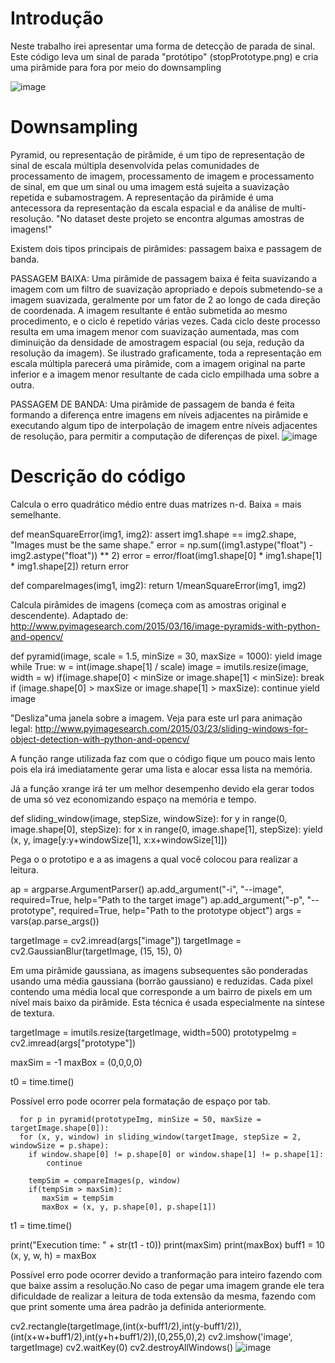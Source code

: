 # Introdução
Neste trabalho irei apresentar uma forma de detecção de parada de sinal.
Este código leva um sinal de parada "protótipo" (stopPrototype.png) e cria uma pirâmide para fora por meio do downsampling

![image](https://user-images.githubusercontent.com/32276018/33354042-9735a860-d48f-11e7-8193-4ba4c08ab322.png)

# Downsampling
Pyramid, ou representação de pirâmide, é um tipo de representação de sinal de escala múltipla desenvolvida pelas comunidades de processamento de imagem, processamento de imagem e processamento de sinal, em que um sinal ou uma imagem está sujeita a suavização repetida e subamostragem. A representação da pirâmide é uma antecessora da representação da escala espacial e da análise de multi-resolução.
"No dataset deste projeto se encontra algumas amostras de imagens!"

Existem dois tipos principais de pirâmides: passagem baixa e passagem de banda.

PASSAGEM BAIXA: Uma pirâmide de passagem baixa é feita suavizando a imagem com um filtro de suavização apropriado e depois submetendo-se a imagem suavizada, geralmente por um fator de 2 ao longo de cada direção de coordenada. A imagem resultante é então submetida ao mesmo procedimento, e o ciclo é repetido várias vezes. Cada ciclo deste processo resulta em uma imagem menor com suavização aumentada, mas com diminuição da densidade de amostragem espacial (ou seja, redução da resolução da imagem). Se ilustrado graficamente, toda a representação em escala múltipla parecerá uma pirâmide, com a imagem original na parte inferior e a imagem menor resultante de cada ciclo empilhada uma sobre a outra.

PASSAGEM DE BANDA: Uma pirâmide de passagem de banda é feita formando a diferença entre imagens em níveis adjacentes na pirâmide e executando algum tipo de interpolação de imagem entre níveis adjacentes de resolução, para permitir a computação de diferenças de pixel. 
![image](https://user-images.githubusercontent.com/32276018/33355113-d60eec36-d494-11e7-8a2b-d9b62f85eb45.png)

# Descrição do código

 
Calcula o erro quadrático médio entre duas matrizes n-d. Baixa = mais semelhante.

 def meanSquareError(img1, img2):
   assert img1.shape == img2.shape, "Images must be the same shape."
   error = np.sum((img1.astype("float") - img2.astype("float")) ** 2)
   error = error/float(img1.shape[0] * img1.shape[1] * img1.shape[2])
   return error

 def compareImages(img1, img2):
  return 1/meanSquareError(img1, img2)



 Calcula pirâmides de imagens (começa com as amostras original e descendente).
 Adaptado de:
 http://www.pyimagesearch.com/2015/03/16/image-pyramids-with-python-and-opencv/

def pyramid(image, scale = 1.5, minSize = 30, maxSize = 1000):
    yield image
    while True:
        w = int(image.shape[1] / scale)
        image = imutils.resize(image, width = w)
        if(image.shape[0] < minSize or image.shape[1] < minSize):
            break
        if (image.shape[0] > maxSize or image.shape[1] > maxSize):
            continue
        yield image


 "Desliza"uma janela sobre a imagem. Veja para este url para animação legal:
 http://www.pyimagesearch.com/2015/03/23/sliding-windows-for-object-detection-with-python-and-opencv/
 
 A funçâo range utilizada faz com que o código fique um pouco mais lento pois ela irá imediatamente gerar uma lista  e alocar essa lista na memória.
 
 Já a função xrange irá ter um melhor desempenho devido ela gerar todos de uma só vez economizando espaço na memória e tempo.

def sliding_window(image, stepSize, windowSize):
    for y in range(0, image.shape[0], stepSize):
        for x in range(0, image.shape[1], stepSize):
            yield (x, y, image[y:y+windowSize[1], x:x+windowSize[1]])

 Pega o o prototipo e a as imagens a qual você colocou para realizar a leitura.
 
ap = argparse.ArgumentParser()
ap.add_argument("-i", "--image", required=True, help="Path to the target image")
ap.add_argument("-p", "--prototype", required=True, help="Path to the prototype object")
args = vars(ap.parse_args())

targetImage = cv2.imread(args["image"])
 targetImage = cv2.GaussianBlur(targetImage, (15, 15), 0)
 
 Em uma pirâmide gaussiana, as imagens subsequentes são ponderadas usando uma média gaussiana (borrão gaussiano) e reduzidas. Cada pixel contendo uma média local que corresponde a um bairro de pixels em um nível mais baixo da pirâmide. Esta técnica é usada especialmente na síntese de textura.

targetImage = imutils.resize(targetImage, width=500)
prototypeImg = cv2.imread(args["prototype"])

maxSim = -1
maxBox = (0,0,0,0)

t0 = time.time()

Possível erro pode ocorrer pela formatação de espaço por tab.

      for p in pyramid(prototypeImg, minSize = 50, maxSize = targetImage.shape[0]):
      for (x, y, window) in sliding_window(targetImage, stepSize = 2, windowSize = p.shape):
        if window.shape[0] != p.shape[0] or window.shape[1] != p.shape[1]:
            continue

        tempSim = compareImages(p, window)
        if(tempSim > maxSim):
           maxSim = tempSim
           maxBox = (x, y, p.shape[0], p.shape[1])

t1 = time.time()

print("Execution time: " + str(t1 - t0))
print(maxSim)
print(maxBox)
buff1 = 10
(x, y, w, h) = maxBox
 
 Possível erro pode ocorrer devido a tranformação para inteiro fazendo com que baixe assim a resolução.No caso de pegar uma imagem grande ele tera dificuldade de realizar a leitura de toda extensão da mesma, fazendo com que print somente uma área padrão ja definida anteriormente.

cv2.rectangle(targetImage,(int(x-buff1/2),int(y-buff1/2)),(int(x+w+buff1/2),int(y+h+buff1/2)),(0,255,0),2)
cv2.imshow('image', targetImage)
cv2.waitKey(0)
cv2.destroyAllWindows()
![image](https://user-images.githubusercontent.com/32276018/33354906-e3cd6268-d493-11e7-889c-c98dd0b6a6e3.png)





